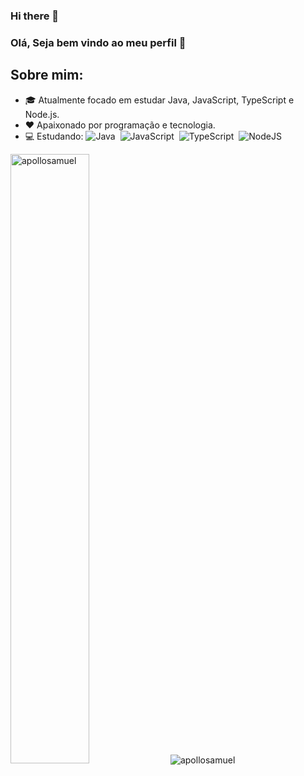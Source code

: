 ### Hi there 👋

### Olá, Seja bem vindo ao meu perfil 👋

## Sobre mim:
- 🎓 Atualmente focado em estudar Java, JavaScript, TypeScript e Node.js.
- ❤️ Apaixonado por programação e tecnologia.
- 💻 Estudando: 
  ![Java](https://img.shields.io/badge/-Java-007ACC?style=flat&logoColor=fff&logo=Java)&nbsp;
  ![JavaScript](https://img.shields.io/badge/-JavaScript-FEAE32?style=flat&logoColor=fff&logo=javascript)&nbsp;
  ![TypeScript](https://img.shields.io/badge/-TypeScript-007ACC?style=flat&logoColor=fff&logo=typescript)&nbsp;
  ![NodeJS](https://img.shields.io/badge/-NodeJS-007ACC?style=flat&logoColor=fff&logo=NodeJS)&nbsp;
  
  


<img  width="50%" src="https://github-readme-stats.vercel.app/api/top-langs/?username=apollosamuel&layout=compact&theme=dracula" alt="apollosamuel" />

<img src="https://github-readme-stats.vercel.app/api?username=apollosamuel&show_icons=true&theme=dracula" alt="apollosamuel"/> 
</p>

